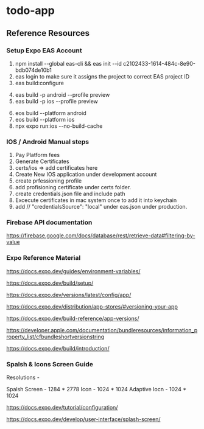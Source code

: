 # todo-app

## Reference Resources

### Setup Expo EAS Account 

1. npm install --global eas-cli && eas init --id c2102433-1614-484c-8e90-bdb074de10b1
2. eas login to make sure it assigns the project to correct EAS project ID
3. eas build:configure
<!-- preview build -->
4. eas build -p android --profile preview
5. eas build -p ios --profile preview
<!-- prod builds -->
6. eos build --platform android
7. eos build --platform ios
8. npx expo run:ios --no-build-cache

### IOS / Android Manual steps 

1. Pay Platform fees 
2. Generate Certificates
3. certs/ios => add certificates here
4. Create New IOS application under development account
4. create prfessioning profile 
5. add profisioning certificate under certs folder.
6. create credentials.json file and include path
7. Excecute certificates in mac system once to add it into keychain
8. add // "credentialsSource": "local" under eas.json under production.

### Firebase API documentation

https://firebase.google.com/docs/database/rest/retrieve-data#filtering-by-value

### Expo Reference Material 

https://docs.expo.dev/guides/environment-variables/

https://docs.expo.dev/build/setup/

https://docs.expo.dev/versions/latest/config/app/

https://docs.expo.dev/distribution/app-stores/#versioning-your-app

https://docs.expo.dev/build-reference/app-versions/

https://developer.apple.com/documentation/bundleresources/information_property_list/cfbundleshortversionstring

https://docs.expo.dev/build/introduction/

### Spalsh & Icons Screen Guide

Resolutions - 

Spalsh Screen - 1284 * 2778
Icon - 1024 * 1024
Adaptive Iocn - 1024 * 1024

https://docs.expo.dev/tutorial/configuration/

https://docs.expo.dev/develop/user-interface/splash-screen/

